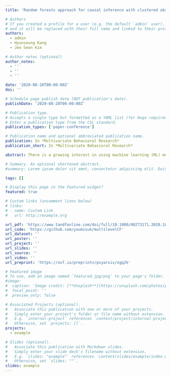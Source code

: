 ```yaml
---
title: 'Random forests approach for causal inference with clustered observational data'

# Authors
# If you created a profile for a user (e.g. the default `admin` user), write the username (folder name) here
# and it will be replaced with their full name and linked to their profile.
authors:
  - admin
  - Hyunseung Kang
  - Jee Seon Kim

# Author notes (optional)
author_notes:
  - ''
  - ''
  - ''

date: '2020-08-28T00:00:00Z'
doi: ''

# Schedule page publish date (NOT publication's date).
publishDate: '2020-08-28T00:00:00Z'

# Publication type.
# Accepts a single type but formatted as a YAML list (for Hugo requirements).
# Enter a publication type from the CSL standard.
publication_types: ['paper-conference']

# Publication name and optional abbreviated publication name.
publication: In *Multivariate Behavioral Research*
publication_short: In *Multivariate Behavioral Research*

abstract: There is a growing interest in using machine learning (ML) methods for causal inference due to their (nearly) automatic and flexible ability to model key quantities such as the propensity score or the outcome model. Unfortunately, most ML methods for causal inference have been studied under single-level settings where all individuals are independent of each other and there is little work in using these methods with clustered or nested data, a common setting in education studies. This paper investigates using one particular ML method based on random forests known as Causal Forests to estimate treatment effects in multilevel observational data. We conduct simulation studies under different types of multilevel data, including two-level, three-level, and cross-classified data. Our simulation study shows that when the ML method is supplemented with estimated propensity scores from multilevel models that account for clustered/hierarchical structure, the modified ML method outperforms preexisting methods in a wide variety of settings. We conclude by estimating the effect of private math lessons in the Trends in International Mathematics and Science Study data, a large-scale educational assessment where students are nested within schools.

# Summary. An optional shortened abstract.
#summary: Lorem ipsum dolor sit amet, consectetur adipiscing elit. Duis posuere tellus ac convallis placerat. Proin tincidunt magna sed ex sollicitudin condimentum.

tags: []

# Display this page in the Featured widget?
featured: true

# Custom links (uncomment lines below)
# links:
# - name: Custom Link
#   url: http://example.org

url_pdf: 'https://www.tandfonline.com/doi/full/10.1080/00273171.2020.1808437'
url_code: 'https://github.com/youmisuk/multilevelCF'
url_dataset: ''
url_poster: ''
url_project: ''
url_slides: ''
url_source: ''
url_video: ''
url_preprint: 'https://osf.io/preprints/psyarxiv/xgq2k'

# Featured image
# To use, add an image named `featured.jpg/png` to your page's folder.
#image:
#  caption: 'Image credit: [**Unsplash**](https://unsplash.com/photos/pLCdAaMFLTE)'
#  focal_point: ''
#  preview_only: false

# Associated Projects (optional).
#   Associate this publication with one or more of your projects.
#   Simply enter your project's folder or file name without extension.
#   E.g. `internal-project` references `content/project/internal-project/index.md`.
#   Otherwise, set `projects: []`.
projects:
  - example

# Slides (optional).
#   Associate this publication with Markdown slides.
#   Simply enter your slide deck's filename without extension.
#   E.g. `slides: "example"` references `content/slides/example/index.md`.
#   Otherwise, set `slides: ""`.
slides: example
---
```


